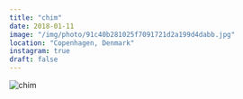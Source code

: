 ```yaml
---
title: "chim"
date: 2018-01-11
image: "/img/photo/91c40b281025f7091721d2a199d4dabb.jpg"
location: "Copenhagen, Denmark"
instagram: true
draft: false
---
```


![chim](/img/photo/91c40b281025f7091721d2a199d4dabb.jpg)
